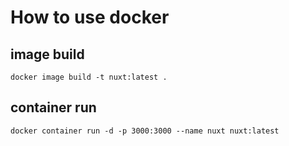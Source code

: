 # How to use docker
## image build
`docker image build -t nuxt:latest .`

## container run
`docker container run -d -p 3000:3000 --name nuxt nuxt:latest`